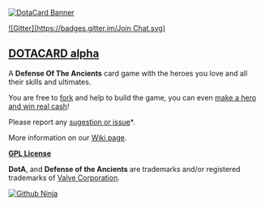 [1]: http://dotacard.herokuapp.com

[2]: https://github.com/rafaelcastrocouto/dotacard/fork

[3]: https://github.com/rafaelcastrocouto/dotacard/archive/gh-pages.zip

[4]: https://github.com/rafaelcastrocouto/dotacard/issues/9

[5]: https://github.com/rafaelcastrocouto/dotacard/wiki/Dotacard-Wiki

[![DotaCard Banner](http://rafaelcastrocouto.github.io/dotacard/client/img/banner.jpg)][1]

[![Gitter](https://badges.gitter.im/Join Chat.svg)](https://gitter.im/rafaelcastrocouto/dotacard?utm_source=badge&utm_medium=badge&utm_campaign=pr-badge&utm_content=badge)

[<h2>**DOTACARD** alpha</h2>][1]

A **Defense Of The Ancients** card game with the heroes you love and all their skills and ultimates.

You are free to [fork][2] and help to build the game, you can even [make a hero and win real cash][4]!

Please report any [sugestion or issue](https://github.com/rafaelcastrocouto/dotacard/issues)*.

More information on our [Wiki page][5].

__[GPL License](http://opensource.org/licenses/gpl-3.0.html)__

**DotA**, and **Defense of the Ancients** are trademarks and/or registered trademarks of [Valve Corporation](http://www.valvesoftware.com/).

[![Github Ninja](http://rafaelcastrocouto.github.io/dotacard/client/img/banner-github-ninja.jpg)][1]
